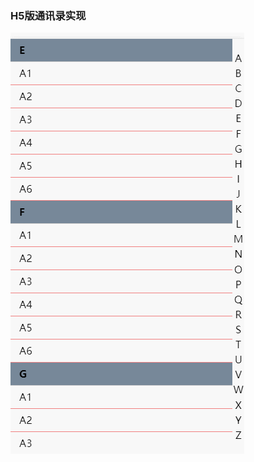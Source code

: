 ### H5版通讯录实现

![简易版](https://github.com/Try-Yang/scroll-list-h5/blob/master/image/%E7%AE%80%E6%98%93%E7%89%88.gif)
